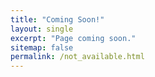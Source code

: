 ```yaml
---
title: "Coming Soon!"
layout: single
excerpt: "Page coming soon."
sitemap: false
permalink: /not_available.html
---
```



